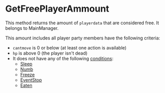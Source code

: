 # GetFreePlayerAmmount
This method returns the amount of `playerdata` that are considered free. It belongs to MainManager.

This amount includes all player party members have the following criteria:

- `cantmove` is 0 or below (at least one action is available)
- `hp` is above 0 (the player isn't dead)
- It does not have any of the following [conditions](../Conditions.md):
    - [Sleep](../BattleCondition/Sleep.md)
    - [Numb](../BattleCondition/Numb.md)
    - [Freeze](../BattleCondition/Freeze.md)
    - [EventStop](../BattleCondition/EventStop.md)
    - [Eaten](../BattleCondition/Eaten.md)
